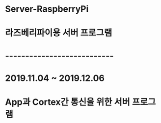 # Server-RaspberryPi
# 라즈베리파이용 서버 프로그램
# ---------------------------
# 2019.11.04 ~ 2019.12.06
# App과 Cortex간 통신을 위한 서버 프로그램
